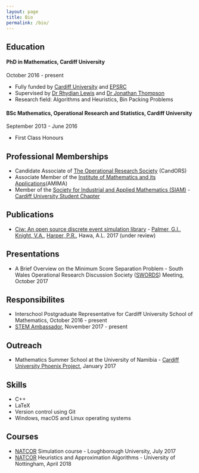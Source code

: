 ```yaml
---
layout: page
title: Bio
permalink: /bio/
---
```


## Education

#### PhD in Mathematics, Cardiff University

October 2016 - present

* Fully funded by [Cardiff University](http://www.cardiff.ac.uk/mathematics) and [EPSRC](https://www.epsrc.ac.uk/)
* Supervised by [Dr Rhydian Lewis](http://www.rhydlewis.eu) and [Dr Jonathan Thompson](http://www.cardiff.ac.uk/people/view/98669-thompson-jonathan)
* Research field: Algorithms and Heuristics, Bin Packing Problems


#### BSc Mathematics, Operational Research and Statistics, Cardiff University

September 2013 - June 2016

* First Class Honours



## Professional Memberships

* Candidate Associate of [The Operational Research Society](https://www.theorsociety.com/) (CandORS)
* Associate Member of the [Institute of Mathematics and its Applications](https://ima.org.uk/)(AMIMA)
* Member of the [Society for Industrial and Applied Mathematics (SIAM)](https://www.siam.org) - [Cardiff University Student Chapter](http://www.cardiff.ac.uk/mathematics/about-us/siam-student-chapter)

## Publications

* [Ciw: An open source discrete event simulation library](https://arvix.org/abs/1710.03561) - [Palmer, G.I.](http://www.geraintianpalmer.org.uk), [Knight, V.A.](http://www.vknight.org), [Harper, P.R.](http://www.profpaulharper.com), Hawa, A.L. 2017 (under review)

## Presentations

* A Brief Overview on the Minimum Score Separation Problem - South Wales Operational Research Discussion Society ([SWORDS](http://www.theorsociety.com/Pages/Regional/swords.aspx)) Meeting, October 2017

## Responsibilites

* Interschool Postgraduate Representative for Cardiff University School of Mathematics, October 2016 - present
* [STEM Ambassador](https://www.stem.org.uk/stem-ambassadors), November 2017 - present

## Outreach

* Mathematics Summer School at the University of Namibia - [Cardiff University Phoenix Project](http://www.cardiff.ac.uk/phoenix-project), January 2017

## Skills

* C++
* LaTeX
* Version control using Git
* Windows, macOS and Linux operating systems


## Courses

* [NATCOR](http://www.natcor.ac.uk/) Simulation course - Loughborough University, July 2017
* [NATCOR](http://www.natcor.ac.uk/) Heuristics and Approximation Algorithms - University of Nottingham, April 2018 


